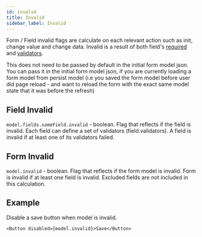```yaml
---
id: invalid
title: Invalid
sidebar_label: Invalid
---
```


Form / Field invalid flags are calculate on each relevant action such as init, change value and change data. Invalid is a result of both field's [required](required) and [validators](validators).

This does not need to be passed by default in the initial form model json.
You can pass it in the initial form model json, if you are currently loading a form model from persist model (i.e you saved the form model before user did page reload - and want to reload the form with the exact same model state that it was before the refresh)

## Field Invalid 

`model.fields.someField.invalid` - boolean. Flag that reflects if the field is invalid. Each field can define a set of validators (field.validators). A field is invalid if at least one of its validators failed.

## Form Invalid

`model.invalid` - boolean. Flag that reflects if the form model is invalid. 
Form is invalid if at least one field is invalid. Excluded fields are not included in this calculation.

## Example

Disable a save button when model is invalid.

```
<Button disabled={model.invalid}>Save</Button>
```